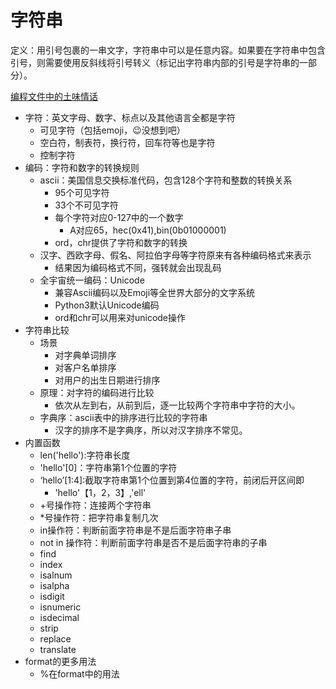 # 字符串

定义：用引号包裹的一串文字，字符串中可以是任意内容。如果要在字符串中包含引号，则需要使用反斜线将引号转义（标记出字符串内部的引号是字符串的一部分）。

[编程文件中的土味情话](![1543150733769](C:\Users\fatcat\AppData\Roaming\Typora\typora-user-images\1543150733769.png))

- 字符：英文字母、数字、标点以及其他语言全都是字符
  - 可见字符（包括emoji，😉没想到吧）
  - 空白符，制表符，换行符，回车符等也是字符
  - 控制字符
- 编码：字符和数字的转换规则
  - ascii：美国信息交换标准代码，包含128个字符和整数的转换关系
    - 95个可见字符
    - 33个不可见字符
    - 每个字符对应0-127中的一个数字
      - A对应65，hec(0x41),bin(0b01000001)
    - ord，chr提供了字符和数字的转换
  - 汉字、西欧字母、假名、阿拉伯字母等字符原来有各种编码格式来表示
    - 结果因为编码格式不同，强转就会出现乱码
  - 全宇宙统一编码：Unicode
    - 兼容Ascii编码以及Emoji等全世界大部分的文字系统
    - Python3默认Unicode编码
    - ord和chr可以用来对unicode操作
- 字符串比较
  - 场景
    - 对字典单词排序
    - 对客户名单排序 
    - 对用户的出生日期进行排序 
  - 原理：对字符的编码进行比较
    - 依次从左到右，从前到后，逐一比较两个字符串中字符的大小。
  - 字典序：ascii表中的排序进行比较的字符串
    - 汉字的排序不是字典序，所以对汉字排序不常见。
- 内置函数
  - len('hello'):字符串长度
  - 'hello'[0]：字符串第1个位置的字符
  - ‘hello’[1:4]:截取字符串第1个位置到第4位置的字符，前闭后开区间即
    - 'hello'【1，2，3】,'ell'
  - +号操作符：连接两个字符串
  - *号操作符：把字符串复制几次
  - in操作符：判断前面字符串是不是后面字符串子串
  - not in 操作符：判断前面字符串是否不是后面字符串的子串
  - find
  - index
  - isalnum
  - isalpha
  - isdigit
  - isnumeric
  - isdecimal
  - strip
  - replace
  - translate
- format的更多用法 
  - %在format中的用法 

